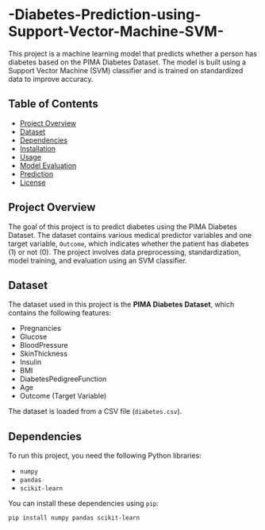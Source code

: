 # -Diabetes-Prediction-using-Support-Vector-Machine-SVM-


This project is a machine learning model that predicts whether a person has diabetes based on the PIMA Diabetes Dataset. The model is built using a Support Vector Machine (SVM) classifier and is trained on standardized data to improve accuracy.

## Table of Contents
- [Project Overview](#project-overview)
- [Dataset](#dataset)
- [Dependencies](#dependencies)
- [Installation](#installation)
- [Usage](#usage)
- [Model Evaluation](#model-evaluation)
- [Prediction](#prediction)
- [License](#license)

## Project Overview

The goal of this project is to predict diabetes using the PIMA Diabetes Dataset. The dataset contains various medical predictor variables and one target variable, `Outcome`, which indicates whether the patient has diabetes (1) or not (0). The project involves data preprocessing, standardization, model training, and evaluation using an SVM classifier.

## Dataset

The dataset used in this project is the **PIMA Diabetes Dataset**, which contains the following features:

- Pregnancies
- Glucose
- BloodPressure
- SkinThickness
- Insulin
- BMI
- DiabetesPedigreeFunction
- Age
- Outcome (Target Variable)

The dataset is loaded from a CSV file (`diabetes.csv`).

## Dependencies

To run this project, you need the following Python libraries:

- `numpy`
- `pandas`
- `scikit-learn`

You can install these dependencies using `pip`:

```bash
pip install numpy pandas scikit-learn
